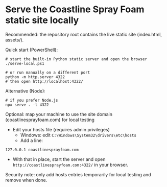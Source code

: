 # Serve the Coastline Spray Foam static site locally

Recommended: the repository root contains the live static site (index.html, assets/).

Quick start (PowerShell):

```pwsh
# start the built-in Python static server and open the browser
./serve-local.ps1

# or run manually on a different port
python -m http.server 4322
# then open http://localhost:4322/
```

Alternative (Node):

```pwsh
# if you prefer Node.js
npx serve . -l 4322
```

Optional: map your machine to use the site domain (coastlinesprayfoam.com) for local testing
- Edit your hosts file (requires admin privileges)
  - Windows: edit `C:\Windows\System32\drivers\etc\hosts`
  - Add a line:

```
127.0.0.1 coastlinesprayfoam.com
```

- With that in place, start the server and open `http://coastlinesprayfoam.com:4322/` in your browser.

Security note: only add hosts entries temporarily for local testing and remove when done.

